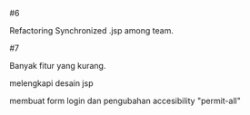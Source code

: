 #6

Refactoring Synchronized .jsp among team.

#7

Banyak fitur yang kurang.

melengkapi desain jsp

membuat form login dan pengubahan accesibility "permit-all"